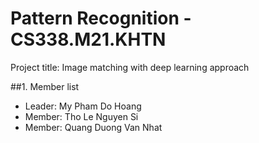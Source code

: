 # Pattern Recognition - CS338.M21.KHTN
Project title: Image matching with deep learning approach

##1. Member list
- Leader: My Pham Do Hoang 
- Member: Tho Le Nguyen Si
- Member: Quang Duong Van Nhat
